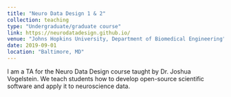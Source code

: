```yaml
---
title: "Neuro Data Design 1 & 2"
collection: teaching
type: "Undergraduate/graduate course"
link: https://neurodatadesign.github.io/
venue: "Johns Hopkins University, Department of Biomedical Engineering"
date: 2019-09-01
location: "Baltimore, MD"
---
```


I am a TA for the Neuro Data Design course taught by Dr. Joshua Vogelstein. We teach 
students how to develop open-source scientific software and apply it to neuroscience 
data.


